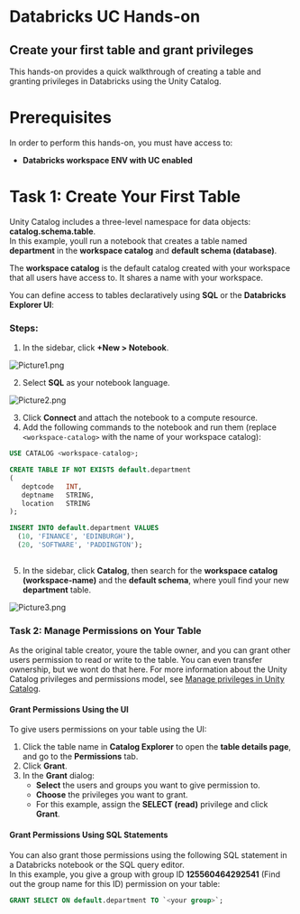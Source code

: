 # Databricks UC Hands-on  
## Create your first table and grant privileges  

This hands-on provides a quick walkthrough of creating a table and granting privileges in Databricks using the Unity Catalog.

# Prerequisites  

In order to perform this hands-on, you must have access to:  
- **Databricks workspace ENV with UC enabled**  




# Task 1: Create Your First Table  

Unity Catalog includes a three-level namespace for data objects: **catalog.schema.table**.  
In this example, youll run a notebook that creates a table named **department** in the **workspace catalog** and **default schema (database)**.  

The **workspace catalog** is the default catalog created with your workspace that all users have access to. It shares a name with your workspace.  

You can define access to tables declaratively using **SQL** or the **Databricks Explorer UI**:  

### Steps:  

1. In the sidebar, click **+New > Notebook**.  


![Picture1.png](https://docs-api.cloudlabs.ai/repos/raw.githubusercontent.com/CloudLabs-AI/Lab-Guide/main/50444Hp6LnYDC/images/Picture1.png?token=8b2t1Sg45N8JBe8QNwBlyhJq)


2. Select **SQL** as your notebook language.  


![Picture2.png](https://docs-api.cloudlabs.ai/repos/raw.githubusercontent.com/CloudLabs-AI/Lab-Guide/main/50444Hp6LnYDC/images/Picture2.png?token=8b2t1Sg45N8JBe8QNwBlyhJq)






3. Click **Connect** and attach the notebook to a compute resource.  
4. Add the following commands to the notebook and run them (replace `<workspace-catalog>` with the name of your workspace catalog):  

```sql
USE CATALOG <workspace-catalog>;

CREATE TABLE IF NOT EXISTS default.department
(
   deptcode   INT,
   deptname   STRING,
   location   STRING
);

INSERT INTO default.department VALUES
  (10, 'FINANCE', 'EDINBURGH'),
  (20, 'SOFTWARE', 'PADDINGTON');
  
```

5. In the sidebar, click **Catalog**, then search for the **workspace catalog (workspace-name)** and the **default schema**, where youll find your new **department** table.


![Picture3.png](https://docs-api.cloudlabs.ai/repos/raw.githubusercontent.com/CloudLabs-AI/Lab-Guide/main/50444Hp6LnYDC/images/Picture3.png?token=8b2t1Sg45N8JBe8QNwBlyhJq)




### Task 2: Manage Permissions on Your Table

As the original table creator, youre the table owner, and you can grant other users permission to read or write to the table. You can even transfer ownership, but we wont do that here. For more information about the Unity Catalog privileges and permissions model, see [Manage privileges in Unity Catalog](https://docs.databricks.com/en/data-governance/unity-catalog/manage-privileges.html).

#### Grant Permissions Using the UI

To give users permissions on your table using the UI:

1. Click the table name in **Catalog Explorer** to open the **table details page**, and go to the **Permissions** tab.
2. Click **Grant**.
3. In the **Grant** dialog:
   - **Select** the users and groups you want to give permission to.
   - **Choose** the privileges you want to grant.  
   - For this example, assign the **SELECT (read)** privilege and click **Grant**.

#### Grant Permissions Using SQL Statements

You can also grant those permissions using the following SQL statement in a Databricks notebook or the SQL query editor.  
In this example, you give a group with group ID **125560464292541** (Find out the group name for this ID) permission on your table:



```sql
GRANT SELECT ON default.department TO `<your group>`;
```